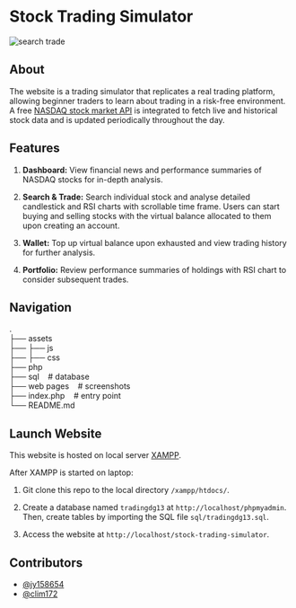# Stock Trading Simulator
![search   trade](https://github.com/user-attachments/assets/463870aa-bcbf-428c-af27-a40c5e203568)

## About
The website is a trading simulator that replicates a real trading platform, allowing beginner traders to learn about trading in a risk-free environment. A free [NASDAQ stock market API](https://www.alphavantage.co/documentation/) is integrated to fetch live and historical stock data and is updated periodically throughout the day.  

## Features
1. **Dashboard:** View financial news and performance summaries of NASDAQ stocks for in-depth analysis.  

2. **Search & Trade:** Search individual stock and analyse detailed candlestick and RSI charts with scrollable time frame. Users can start buying and selling stocks with the virtual balance allocated to them upon creating an account.  

3. **Wallet:** Top up virtual balance upon exhausted and view trading history for further analysis.  

4. **Portfolio:** Review performance summaries of holdings with RSI chart to consider subsequent trades.  

## Navigation
.  
├── assets  
├──  ├── js  
├──  ├── css    
├── php          
├── sql&nbsp;&nbsp;&nbsp;&nbsp;# database  
├── web pages&nbsp;&nbsp;&nbsp;&nbsp;# screenshots  
├── index.php&nbsp;&nbsp;&nbsp;&nbsp;# entry point  
└── README.md  

## Launch Website
This website is hosted on local server [XAMPP](https://www.apachefriends.org/index.html).  

After XAMPP is started on laptop:  

1. Git clone this repo to the local directory `/xampp/htdocs/`.  
   
2. Create a database named `tradingdg13` at `http://localhost/phpmyadmin`. Then, create tables by importing the SQL file `sql/tradingdg13.sql`.  
   
3. Access the website at `http://localhost/stock-trading-simulator`.    

## Contributors
- [@jy158654](https://github.com/jy158654)
- [@clim172](https://github.com/clim172)

